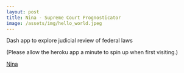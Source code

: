 ```yaml
---
layout: post
title: Nina - Supreme Court Prognosticator
image: /assets/img/hello_world.jpeg
---
```

Dash app to explore judicial review of federal laws

(Please allow the heroku app a minute to spin up when first visiting.)

[Nina](https://judicial-review.herokuapp.com/)
